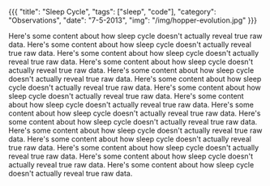 {{{
  "title": "Sleep Cycle",
  "tags": ["sleep", "code"],
  "category": "Observations",
  "date": "7-5-2013",
  "img": "/img/hopper-evolution.jpg"
}}}

Here's some content about how sleep cycle doesn't actually reveal true raw data. Here's some content about how sleep cycle doesn't actually reveal true raw data. Here's some content about how sleep cycle doesn't actually reveal true raw data. Here's some content about how sleep cycle doesn't actually reveal true <!--more--> raw data. Here's some content about how sleep cycle doesn't actually reveal true raw data. Here's some content about how sleep cycle doesn't actually reveal true raw data. Here's some content about how sleep cycle doesn't actually reveal true raw data. Here's some content about how sleep cycle doesn't actually reveal true raw data. Here's some content about how sleep cycle doesn't actually reveal true raw data. Here's some content about how sleep cycle doesn't actually reveal true raw data. Here's some content about how sleep cycle doesn't actually reveal true raw data. Here's some content about how sleep cycle doesn't actually reveal true raw data. Here's some content about how sleep cycle doesn't actually reveal true raw data. Here's some content about how sleep cycle doesn't actually reveal true raw data. Here's some content about how sleep cycle doesn't actually reveal true raw data. 